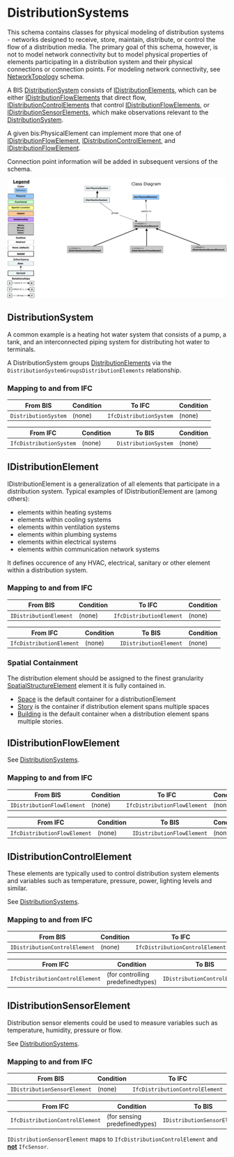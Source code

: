 ﻿---
noEditThisPage: true
remarksTarget: DistributionSystems.ecschema.md
---

# DistributionSystems

This schema contains classes for physical modeling of distribution systems - networks designed to receive, store, maintain, distribute, or control the flow of a distribution media. The primary goal of this schema, however, is not to model network connectivity but to model physical properties of elements participating in a distribution system and their physical connections or connection points. For modeling network connectivity, see [NetworkTopology](../NetworkTopology/NetworkTopology.remarks.md) schema.

A BIS [DistributionSystem](#distributionsystem) consists of [IDistributionElements](#idistributionelement), which can be either [IDistributionFlowElements](#idistributionflowelement) that direct flow, [IDistributionControlElements](#idistributioncontrolelement) that control [IDistributionFlowElements](#idistributionflowelement), or [IDistributionSensorElements](#idistributionsensorelement), which make observations relevant to the [DistributionSystem](#distributionsystem).

A given bis:PhysicalElement can implement more that one of [IDistributionFlowElement](#idistributionflowelement), [IDistributionControlElement](#idistributioncontrolelement), and [IDistributionFlowElement](#idistributionflowelement).

Connection point information will be added in subsequent versions of the schema.

![Class and Instance Diagrams](./media/distributionsystems.png)

## DistributionSystem

A common example is a heating hot water system that consists of a pump, a tank, and an interconnected piping system for distributing hot water to terminals.

A DistributionSystem groups [DistributionElements](#IDistributionElement) via the `DistributionSystemGroupsDistributionElements` relationship.

### Mapping to and from IFC

| From BIS    | Condition | To IFC    | Condition |
| ----------- | --------- | --------- | --------- |
| `DistributionSystem`  | (none) | `IfcDistributionSystem` | (none) |

| From IFC  | Condition | To BIS    | Condition |
| --------- | --------- | --------- | --------- |
| `IfcDistributionSystem` | (none) | `DistributionSystem` | (none) |

## IDistributionElement

IDistributionElement is a generalization of all elements that participate in a distribution system. Typical examples of IDistributionElement are (among others):

- elements within heating systems
- elements within cooling systems
- elements within ventilation systems
- elements within plumbing systems
- elements within electrical systems
- elements within communication network systems

It defines occurence of any HVAC, electrical, sanitary or other element within a distribution system.

### Mapping to and from IFC

| From BIS    | Condition | To IFC    | Condition |
| ----------- | --------- | --------- | --------- |
| `IDistributionElement`  | (none) | `IfcDistributionElement` | (none) |

| From IFC  | Condition | To BIS    | Condition |
| --------- | --------- | --------- | --------- |
| `IfcDistributionElement` | (none) | `IDistributionElement` | (none) |

### Spatial Containment

The distribution element should be assigned to the finest granularity [SpatialStructureElement](../SpatialComposition/SpatialComposition.remarks.md#SpatialStructureElement) element it is fully contained in.

- [Space](../BuildingSpatial/BuildingSpatial.remarks.md#Space) is the default container for a distributionElement
- [Story](../BuildingSpatial/BuildingSpatial.remarks.md#Story) is the container if distribution element spans multiple spaces
- [Building](../BuildingSpatial/BuildingSpatial.remarks.md#Building) is the default container when a distribution element spans multiple stories.

## IDistributionFlowElement

See [DistributionSystems](#distributionsystems).

### Mapping to and from IFC

| From BIS    | Condition | To IFC    | Condition |
| ----------- | --------- | --------- | --------- |
| `IDistributionFlowElement`  | (none) | `IfcDistributionFlowElement` | (none) |

| From IFC  | Condition | To BIS    | Condition |
| --------- | --------- | --------- | --------- |
| `IfcDistributionFlowElement` | (none) | `IDistributionFlowElement` | (none) |

## IDistributionControlElement

These elements are typically used to control distribution system elements and variables such as temperature, pressure, power, lighting levels and similar.

See [DistributionSystems](#distributionsystems).

### Mapping to and from IFC

| From BIS    | Condition | To IFC    | Condition |
| ----------- | --------- | --------- | --------- |
| `IDistributionControlElement`  | (none) | `IfcDistributionControlElement` | (none) |

| From IFC  | Condition | To BIS    | Condition |
| --------- | --------- | --------- | --------- |
| `IfcDistributionControlElement` | (for controlling predefinedtypes) | `IDistributionControlElement` | (none) |

## IDistributionSensorElement

Distribution sensor elements could be used to measure variables such as temperature, humidity, pressure or flow.

See [DistributionSystems](#distributionsystems).

### Mapping to and from IFC

| From BIS    | Condition | To IFC    | Condition |
| ----------- | --------- | --------- | --------- |
| `IDistributionSensorElement` | (none) | `IfcDistributionControlElement` | (none) |

| From IFC  | Condition | To BIS    | Condition |
| --------- | --------- | --------- | --------- |
| `IfcDistributionControlElement` | (for sensing predefinedtypes) | `IDistributionSensorElement` | (none) |

`IDistributionSensorElement` maps to `IfcDistributionControlElement` and <b><u>not</u></b> `IfcSensor`.